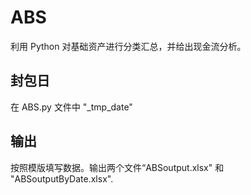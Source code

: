 # ABS
利用 Python 对基础资产进行分类汇总，并给出现金流分析。

## 封包日
在 ABS.py 文件中 "_tmp_date" 

## 输出
按照模版填写数据。输出两个文件“ABSoutput.xlsx" 和 "ABSoutputByDate.xlsx".
   
